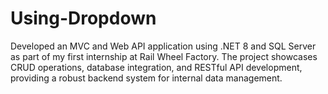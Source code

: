 # Using-Dropdown
Developed an MVC and Web API application using .NET 8 and SQL Server as part of my first internship at Rail Wheel Factory. The project showcases CRUD operations, database integration, and RESTful API development, providing a robust backend system for internal data management.
